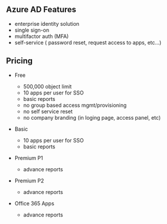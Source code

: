 ## Azure AD Features

* enterprise identity solution
* single sign-on
* multifactor auth (MFA)
* self-service ( password reset, request access to apps, etc...)


## Pricing

* Free
    * 500,000 object limit
    * 10 apps per user for SSO
    * basic reports
    * no group based access mgmt/provisioning
    * no self service reset
    * no company branding (in loging page, access panel, etc)

* Basic
    * 10 apps per user for SSO
    * basic reports

* Premium P1
    * advance reports

* Premium P2
    * advance reports

* Office 365 Apps
    * advance reports
